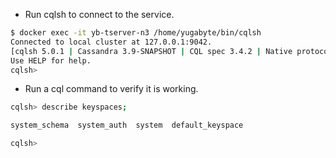 
- Run cqlsh to connect to the service.

```sh
$ docker exec -it yb-tserver-n3 /home/yugabyte/bin/cqlsh
Connected to local cluster at 127.0.0.1:9042.
[cqlsh 5.0.1 | Cassandra 3.9-SNAPSHOT | CQL spec 3.4.2 | Native protocol v4]
Use HELP for help.
cqlsh> 
```

- Run a cql command to verify it is working.

```sh
cqlsh> describe keyspaces;

system_schema  system_auth  system  default_keyspace

cqlsh> 
```
